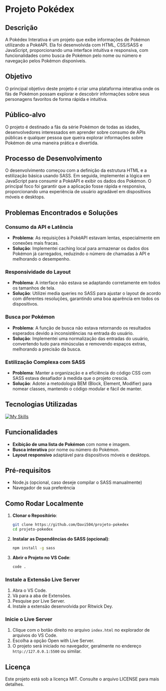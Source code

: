 # Projeto Pokédex

## Descrição
A Pokédex Interativa é um projeto que exibe informações de Pokémon utilizando a PokéAPI. Ela foi desenvolvida com HTML, CSS/SASS e JavaScript, proporcionando uma interface intuitiva e responsiva, com funcionalidades como busca de Pokémon pelo nome ou número e navegação pelos Pokémon disponíveis.

## Objetivo
O principal objetivo deste projeto é criar uma plataforma interativa onde os fãs de Pokémon possam explorar e descobrir informações sobre seus personagens favoritos de forma rápida e intuitiva.

## Público-alvo
O projeto é destinado a fãs da série Pokémon de todas as idades, desenvolvedores interessados em aprender sobre consumo de APIs públicas e qualquer pessoa que queira explorar informações sobre Pokémon de uma maneira prática e divertida.

## Processo de Desenvolvimento
O desenvolvimento começou com a definição da estrutura HTML e a estilização básica usando SASS. Em seguida, implementei a lógica em JavaScript para consumir a PokéAPI e exibir os dados dos Pokémon. O principal foco foi garantir que a aplicação fosse rápida e responsiva, proporcionando uma experiência de usuário agradável em dispositivos móveis e desktops.

## Problemas Encontrados e Soluções

### Consumo da API e Latência
- **Problema**: As requisições à PokéAPI estavam lentas, especialmente em conexões mais fracas.
- **Solução**: Implementei caching local para armazenar os dados dos Pokémon já carregados, reduzindo o número de chamadas à API e melhorando o desempenho.

### Responsividade do Layout
- **Problema**: A interface não estava se adaptando corretamente em todos os tamanhos de tela.
- **Solução**: Utilizei media queries no SASS para ajustar o layout de acordo com diferentes resoluções, garantindo uma boa aparência em todos os dispositivos.

### Busca por Pokémon
- **Problema**: A função de busca não estava retornando os resultados esperados devido a inconsistências na entrada do usuário.
- **Solução**: Implementei uma normalização das entradas do usuário, convertendo tudo para minúsculas e removendo espaços extras, melhorando a precisão da busca.

### Estilização Complexa com SASS
- **Problema**: Manter a organização e a eficiência do código CSS com SASS estava desafiador à medida que o projeto crescia.
- **Solução**: Adotei a metodologia BEM (Block, Element, Modifier) para nomear classes, mantendo o código modular e fácil de manter.

## Tecnologias Utilizadas
[![My Skills](https://skillicons.dev/icons?i=html,css,sass,javascript)](https://skillicons.dev)

## Funcionalidades
- **Exibição de uma lista de Pokémon** com nome e imagem.
- **Busca interativa** por nome ou número do Pokémon.
- **Layout responsivo** adaptável para dispositivos móveis e desktops.

## Pré-requisitos
- Node.js (opcional, caso deseje compilar o SASS manualmente)
- Navegador de sua preferência

## Como Rodar Localmente

1. **Clonar o Repositório**:
    ```sh
    git clone https://github.com/Davi504/projeto-pokedex
    cd projeto-pokedex
    ```

2. **Instalar as Dependências do SASS (opcional)**:
    ```sh
    npm install -g sass 
    ```

3. **Abrir o Projeto no VS Code**:
    ```sh
    code .
    ```

### Instale a Extensão Live Server

1. Abra o VS Code.
2. Vá para a aba de Extensões.
3. Pesquise por Live Server.
4. Instale a extensão desenvolvida por Ritwick Dey.

### Inicie o Live Server

1. Clique com o botão direito no arquivo `index.html` no explorador de arquivos do VS Code.
2. Escolha a opção Open with Live Server.
3. O projeto será iniciado no navegador, geralmente no endereço `http://127.0.0.1:5500` ou similar.

## Licença
Este projeto está sob a licença MIT. Consulte o arquivo LICENSE para mais detalhes.
